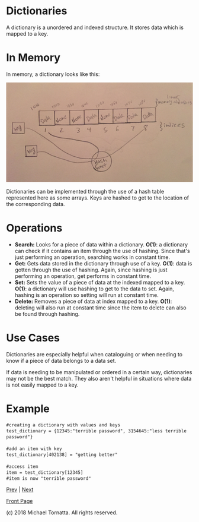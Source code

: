 # Dictionaries

A dictionary is a unordered and indexed structure. It stores data which is mapped to a key.

# In Memory

In memory, a dictionary looks like this:

![set image](images/hashtable.jpg)

Dictionaries can be implemented through the use of a hash table represented here as some arrays. Keys are hashed to get to the location of the corresponding data.

# Operations

* **Search:** Looks for a piece of data within a dictionary. **O(1)**: a dictionary can check if it contains an item through the use of hashing. Since that's just performing an operation, searching works in constant time.
* **Get:** Gets data stored in the dictionary through use of a key. **O(1)**: data is gotten through the use of hashing. Again, since hashing is just performing an operation, get performs in constant time.
* **Set:** Sets the value of a piece of data at the indexed mapped to a key. **O(1)**: a dictionary will use hashing to get to the data to set. Again, hashing is an operation so setting will run at constant time.
* **Delete:** Removes a piece of data at index mapped to a key. **O(1)**: deleting will also run at constant time since the item to delete can also be found through hashing.

# Use Cases

Dictionaries are especially helpful when cataloguing or when needing to know if a piece of data belongs to a data set.

If data is needing to be manipulated or ordered in a certain way, dictionaries may not be the best match. They also aren't helpful in situations where data is not easily mapped to a key.

# Example

```
#creating a dictionary with values and keys
test_dictionary = {12345:"terrible password", 3154645:"less terrible password"}

#add an item with key
test_dictionary[402138] = "getting better"

#access item
item = test_dictionary[12345]
#item is now "terrible password"

```

[Prev](tuple.md) | [Next](linked_list.md)

[Front Page](README.md)

(c) 2018 Michael Tornatta. All rights reserved.
